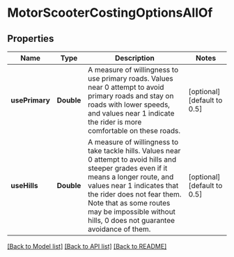 # MotorScooterCostingOptionsAllOf

## Properties
Name | Type | Description | Notes
------------ | ------------- | ------------- | -------------
**usePrimary** | **Double** | A measure of willingness to use primary roads. Values near 0 attempt to avoid primary roads and stay on roads with lower speeds, and values near 1 indicate the rider is more comfortable on these roads. | [optional] [default to 0.5]
**useHills** | **Double** | A measure of willingness to take tackle hills. Values near 0 attempt to avoid hills and steeper grades even if it means a longer route, and values near 1 indicates that the rider does not fear them. Note that as some routes may be impossible without hills, 0 does not guarantee avoidance of them. | [optional] [default to 0.5]

[[Back to Model list]](../README.md#documentation-for-models) [[Back to API list]](../README.md#documentation-for-api-endpoints) [[Back to README]](../README.md)


